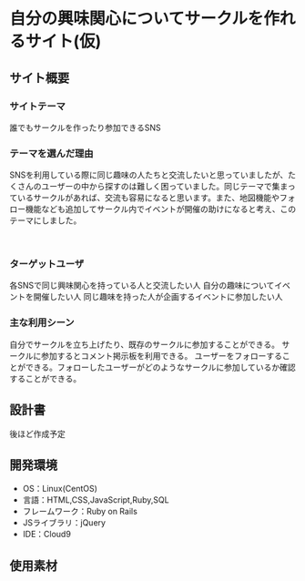 # 自分の興味関心についてサークルを作れるサイト(仮)
<!--​READMEを作成する際は、項目内の【補足説明】は削除して完成させてください。-->
## サイト概要
### サイトテーマ
<!-- 【補足説明】 -->
<!-- - 〜なコミュニティサイトorレビューサイトorSNS　と１文で記載する -->
誰でもサークルを作ったり参加できるSNS 
​
### テーマを選んだ理由
<!-- 【補足説明】 -->
<!-- - ですます調で記載しましょう。READMEファイルは企業様も見られます。 -->
<!-- - ３文以上記載しましょう。 -->
SNSを利用している際に同じ趣味の人たちと交流したいと思っていましたが、たくさんのユーザーの中から探すのは難しく困っていました。同じテーマで集まっているサークルがあれば、交流も容易になると思います。また、地図機能やフォロー機能なども追加してサークル内でイベントが開催の助けになると考え、このテーマにしました。

<!--　★テーマ理由を記載する際のポイント　-->
<!-- - 自分自身の背景の説明（このポートフォリオを作る前提を説明） -->
<!-- - 扱う題材が抱えている問題・課題の説明 -->
<!-- - ターゲットとするユーザーが持つであろう課題の説明（需要をアピールするため） -->
<!-- - 当問題を解決するために、このようなポートフォリオを制作してみようと考えました」という結び -->

<!-- ★記載例 -->
<!-- もともと料理が好きで、オリジナルレシピで料理を作ることが多いのですが、少しずつレシピが1パターンになってきており頭を悩ませていました。 -->
<!-- 身近に自分と同じように、料理を好んでする友人がいないため困っていた所、他の人がどのようなレシピで作っているのかを知れるサービスがあれば便利だと考えました。 -->
<!-- また料理好きな人だけでなく、日々料理を作る必要があるがレシピに困っている人の助けにもなると考え、このテーマにしました。 -->
​
### ターゲットユーザ
<!-- 【補足説明】 -->
<!-- - 〜な人という記載方法で、2つ以上記載しましょう -->
<!-- - テーマ理由と矛盾のないターゲットを選出しましょう -->
<!-- - 実際にサービスを利用する立場であると想定しましょう  -->
各SNSで同じ興味関心を持っている人と交流したい人
自分の趣味についてイベントを開催したい人
同じ趣味を持った人が企画するイベントに参加したい人
​
### 主な利用シーン
<!-- 【補足説明】 -->
<!-- - 〜な時という記載方法で、2つ以上記載しましょう -->
自分でサークルを立ち上げたり、既存のサークルに参加することができる。
サークルに参加するとコメント掲示板を利用できる。
ユーザーをフォローすることができる。フォローしたユーザーがどのようなサークルに参加しているか確認することができる。
​
## 設計書
<!-- 【補足説明】 -->
<!-- - テーマ提出時点では不要です。 -->
<!-- - 当項目には「後ほど作成予定」と記載しましょう。 -->
後ほど作成予定​

## 開発環境
- OS：Linux(CentOS)
- 言語：HTML,CSS,JavaScript,Ruby,SQL
- フレームワーク：Ruby on Rails
- JSライブラリ：jQuery
- IDE：Cloud9
​
## 使用素材
<!-- - 外部サービスの画像素材・音声素材を使用した場合は、必ずサービス名とURLを明記してください。 -->
<!-- - アプリケーションの実装に使用したgem/bootstrapのリファレンスなどの記載は不要です。 -->
<!-- - 使用しない場合は、使用素材の項目をREADMEから削除してください。 -->
<!-- - 架空の団体・題材を前提にポートフォリオを制作する場合、下記のテンプレートを当項目内に記載しましょう。 -->
<!-- 【テンプレート】 -->
<!-- 著作権を考慮し、架空のデータを扱う予定です。 -->
<!-- なお今後、実在するデータを利用する際には、事前に著作権保持者と契約を結んだ上で利用します。 -->